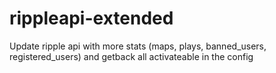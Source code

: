 # rippleapi-extended
Update ripple api with more stats (maps, plays, banned_users, registered_users) and getback all activateable in the config
